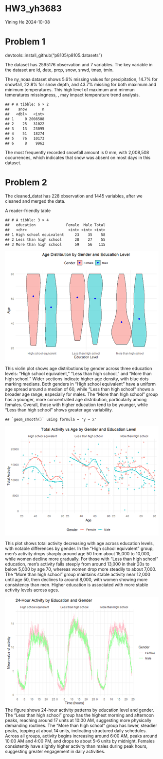 HW3_yh3683
================
Yining He
2024-10-08

# Problem 1

devtools::install_github(“p8105/p8105.datasets”)

The dataset has 2595176 observation and 7 variables. The key variable in
the dataset are id, date, prcp, snow, snwd, tmax, tmin.

The ny_noaa dataset shows 5.6% missing values for precipitation, 14.7%
for snowfall, 22.8% for snow depth, and 43.7% missing for both maximum
and minimum temperatures. This high level of maximum and minmun
temeratures missingness, , may impact temperature trend analysis.

    ## # A tibble: 6 × 2
    ##    snow       n
    ##   <dbl>   <int>
    ## 1     0 2008508
    ## 2    25   31022
    ## 3    13   23095
    ## 4    51   18274
    ## 5    76   10173
    ## 6     8    9962

The most frequently recorded snowfall amount is 0 mm, with 2,008,508
occurrences, which indicates that snow was absent on most days in this
dataset.

# Problem 2

The cleaned_datat has 228 observation and 1445 variables, after we
cleaned and merged the data.

A reader-friendly table

    ## # A tibble: 3 × 4
    ##   education              Female  Male Total
    ##   <chr>                   <int> <int> <int>
    ## 1 High school equivalent     23    35    58
    ## 2 Less than high school      28    27    55
    ## 3 More than high school      59    56   115

![](P8105_HW3_yh3683_files/figure-gfm/unnamed-chunk-9-1.png)<!-- -->

This violin plot shows age distributions by gender across three
education levels: “High school equivalent,” “Less than high school,” and
“More than high school.” Wider sections indicate higher age density,
with blue dots marking medians. Both genders in “High school equivalent”
have a uniform age spread around a median of 60, while “Less than high
school” shows a broader age range, especially for males. The “More than
high school” group has a younger, more concentrated age distribution,
particularly among females. Overall, those with higher education tend to
be younger, while “Less than high school” shows greater age variability.

    ## `geom_smooth()` using formula = 'y ~ x'

![](P8105_HW3_yh3683_files/figure-gfm/unnamed-chunk-11-1.png)<!-- -->

This plot shows total activity decreasing with age across education
levels, with notable differences by gender. In the “High school
equivalent” group, men’s activity drops sharply around age 50 from about
15,000 to 10,000, while women decline more gradually. For those with
“Less than high school” education, men’s activity falls steeply from
around 13,000 in their 20s to below 5,000 by age 70, whereas women drop
more steadily to about 7,000. The “More than high school” group
maintains stable activity near 12,000 until age 50, then declines to
around 8,000, with women showing more consistency than men. Higher
education is associated with more stable activity levels across ages.

![](P8105_HW3_yh3683_files/figure-gfm/unnamed-chunk-13-1.png)<!-- -->
The figure shows 24-hour activity patterns by education level and
gender. The “Less than high school” group has the highest morning and
afternoon peaks, reaching around 17 units at 10:00 AM, suggesting more
physically demanding routines. The “More than high school” group has
lower, steadier peaks, topping at about 14 units, indicating structured
daily schedules. Across all groups, activity begins increasing around
6:00 AM, peaks around 10:00 AM and 4:00 PM, and drops to about 5-6 units
by midnight. Females consistently have slightly higher activity than
males during peak hours, suggesting greater engagement in daily
activities.
